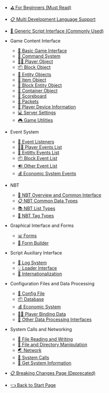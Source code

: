 - [⛳ For Beginners (Must Read)](/en_US/Development/)
- [📋 Multi Development Language Support](en_US/Development/LanguageSupport.md)
- [💼 Generic Script Interface (Commonly Used)](/en_US/Development/ScriptAPI/ScriptHelp.md)
- Game Content Interface

  - [🎨 Basic Game Interface](/en_US/Development/GameAPI/Basic.md)
  - [🎯 Command System](/en_US/Development/GameAPI/Command.md)
  - [🏃‍♂️ Player Object](/en_US/Development/GameAPI/Player.md)
  - [📦 Block Object](/en_US/Development/GameAPI/Block.md)
  - [🎈 Entity Objects](/en_US/Development/GameAPI/Entity.md)
  - [🧰 Item Object](/en_US/Development/GameAPI/Item.md)
  - [📮 Block Entity Object](/en_US/Development/GameAPI/BlockEntity.md)
  - [👜 Container Object](/en_US/Development/GameAPI/Container.md)
  - [📝 Scoreboard](/en_US/Development/GameAPI/ScoreBoard.md)
  - [📩 Packets](en_US/Development/GameAPI/Packet.md)
  - [📱 Player Device Information](/en_US/Development/GameAPI/Device.md)
  - [💻 Server Settings](/en_US/Development/GameAPI/Server.md)
  - [🎮 Game Utilities](/en_US/Development/GameAPI/GameUtils.md)
- Event System

  - [🔔 Event Listeners](/en_US/Development/EventAPI/Listen.md)
  - [🏃‍♂️ Player Events List](/en_US/Development/EventAPI/PlayerEvents.md)
  - [🎈 Entitty Events List](/en_US/Development/EventAPI/EntityEvents.md)
  - [📦 Block Event List](/en_US/Development/EventAPI/BlockEvents.md)
  - [🔊 Other Event List](/en_US/Development/EventAPI/OtherEvents.md)
  - [💰 Economic System Events](/en_US/Development/EventAPI/EconomicEvents.md)
- NBT
  - [🥽 NBT Overview and Common Interface](/en_US/Development/NbtAPI/NBT.md)
  - [📋 NBT Common Data Types](/en_US/Development/NbtAPI/NBTValue.md)
  - [📚 NBT List Types](/en_US/Development/NbtAPI/NBTList.md)
  - [📒 NBT Tag Types](/en_US/Development/NbtAPI/NBTCompound.md)
- Graphical Interface and Forms
  
  - [📊 Forms](/en_US/Development/GuiAPI/Form.md)
  - [📰 Form Builder](/en_US/Development/GuiAPI/FormBuilder.md)
- Script Auxiliary Interface

  - [📅 Log System](/en_US/Development/ScriptAPI/Logger.md)
  - [💡 Loader Interface](/en_US/Development/ScriptAPI/Ll.md)
  - [🛫 Internationalization](/en_US/Development/ScriptAPI/i18n.md)
- Configuration Files and Data Processing

  - [🔨 Config File](/en_US/Development/DataAPI/ConfigFile.md)
  - [📦 Database](/en_US/Development/DataAPI/DataBase.md)
  - [💰 Economic System](/en_US/Development/DataAPI/Economy.md)
  - [🏃‍♂️ Player Binding Data](/en_US/Development/DataAPI/PlayerData.md)
  - [🧰 Other Data Processing Interfaces](/en_US/Development/DataAPI/OtherData.md)
- System Calls and Networking
  - [📝 File Reading and Writing](/en_US/Development/SystemAPI/File.md)
  - [📂 File and Directory Manipulation](/en_US/Development/SystemAPI/FileSystem.md)
  - [🌏 Network](/en_US/Development/SystemAPI/Network.md)
  - [📡 System Calls](/en_US/Development/SystemAPI/SystemCall.md)
  - [📜 Get System Information](/en_US/Development/SystemAPI/SystemInfo.md)

- [📋 Breaking Changes Page (Deprecated)](/en_US/Development/Changes)

- [👈 Back to Start Page](/)